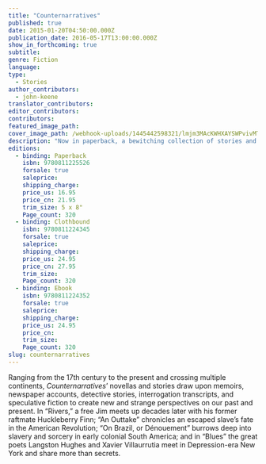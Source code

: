 ```yaml
---
title: "Counternarratives"
published: true
date: 2015-01-20T04:50:00.000Z
publication_date: 2016-05-17T13:00:00.000Z
show_in_forthcoming: true
subtitle:
genre: Fiction
language:
type:
  - Stories
author_contributors:
  - john-keene
translator_contributors:
editor_contributors:
contributors:
featured_image_path:
cover_image_path: /webhook-uploads/1445442598321/lmjm3MAcKWHXAYSWPvivMTZ4ZuVwotbceIUhv8Rz1vo.jpeg
description: "Now in paperback, a bewitching collection of stories and novellas that are “suspenseful, thought-provoking, mystical, and haunting” (Publishers Weekly) "
editions:
  - binding: Paperback
    isbn: 9780811225526
    forsale: true
    saleprice:
    shipping_charge:
    price_us: 16.95
    price_cn: 21.95
    trim_size: 5 x 8"
    Page_count: 320
  - binding: Clothbound
    isbn: 9780811224345
    forsale: true
    saleprice:
    shipping_charge:
    price_us: 24.95
    price_cn: 27.95
    trim_size:
    Page_count: 320
  - binding: Ebook
    isbn: 9780811224352
    forsale: true
    saleprice:
    shipping_charge:
    price_us: 24.95
    price_cn:
    trim_size:
    Page_count: 320
slug: counternarratives
---
```


Ranging from the 17th century to the present and crossing multiple continents, _Counternarratives_’ novellas and stories draw upon memoirs, newspaper accounts, detective stories, interrogation transcripts, and speculative fiction to create new and strange perspectives on our past and present. In “Rivers,” a free Jim meets up decades later with his former raftmate Huckleberry Finn; “An Outtake” chronicles an escaped slave’s fate in the American Revolution; “On Brazil, or Dénouement” burrows deep into slavery and sorcery in early colonial South America; and in “Blues” the great poets Langston Hughes and Xavier Villaurrutia meet in Depression-era New York and share more than secrets.

